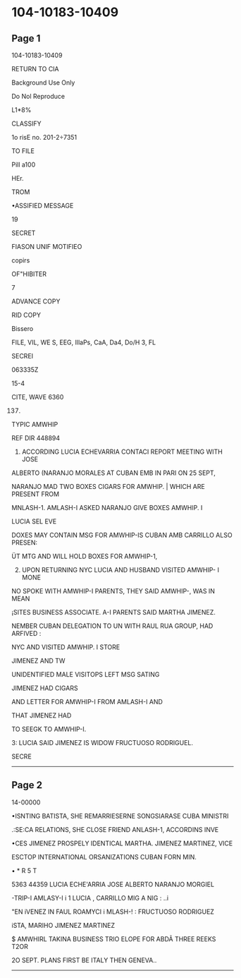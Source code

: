 # 104-10183-10409

## Page 1

104-10183-10409

RETURN TO CIA

Background Use Only

Do Nol Reproduce

L1*8%

CLASSIFY

1o risE no. 201-2÷7351

TO FILE

Pill a100

HEr.

TROM

•ASSIFIED MESSAGE

19

SECRET

FIASON UNIF MOTIFIEO

copirs

OF"HIBITER

7

ADVANCE COPY

RID COPY

Bissero

FILE, VIL, WE S, EEG, IllaPs, CaA, Da4, Do/H 3, FL

SECREI

063335Z

15-4

CITE, WAVE 6360

137.

TYPIC AMWHIP

REF DIR 448894

1. ACCORDING LUCIA ECHEVARRIA CONTACI REPORT MEETING WITH JOSE

ALBERTO (NARANJO MORALES AT CUBAN EMB IN PARI ON 25 SEPT,

NARANJO MAD TWO BOXES CIGARS FOR AMWHIP. | WHICH ARE PRESENT FROM

MNLASH-1. AMLASH-I ASKED NARANJO GIVE BOXES AMWHIP. I

LUCIA SEL EVE

DOXES MAY CONTAIN MSG FOR AMWHIP-IS CUBAN AMB CARRILLO ALSO PRESEN:

ÜT MTG AND WILL HOLD BOXES FOR AMWHIP-1,

2. UPON RETURNING NYC LUCIA AND HUSBAND VISITED AMWHIP- I MONE

NO SPOKE WITH AMWHIP-I PARENTS, THEY SAID AMWHIP-, WAS IN MEAN

¡SITES BUSINESS ASSOCIATE. A-I PARENTS SAID MARTHA JIMENEZ.

NEMBER CUBAN DELEGATION TO UN WITH RAUL RUA GROUP, HAD ARFIVED :

NYC AND VISITED AMWHIP. I STORE

JIMENEZ AND TW

UNIDENTIFIED MALE VISITOPS LEFT MSG SATING

JIMENEZ HAD CIGARS

AND LETTER FOR AMWHIP-I FROM AMLASH-I AND

THAT JIMENEZ HAD

TO SEEGK TO AMWHIP-I.

3: LUCIA SAID JIMENEZ IS WIDOW FRUCTUOSO RODRIGUEL.

SECRE

---

## Page 2

14-00000

•ISNTING BATISTA, SHE REMARRIESERNE SONGSIARASE CUBA MINISTRI

.:SE:CA RELATIONS, SHE CLOSE FRIEND ANLASH-1, ACCORDINS INVE

•CES JIMENEZ PROSPELY IDENTICAL MARTHA. JIMENEZ MARTINEZ, VICE

ESCTOP INTERNATIONAL ORSANIZATIONS CUBAN FORN MIN.

• * R 5 T

5363 44359 LUCIA ECHE'ARRIA JOSE ALBERTO NARANJO MORGIEL

-TRIP-I AMLASY-I i 1 LUCIA , CARRILLO MIG A NIG : ..i

"EN iVENEZ IN FAUL ROAMYCI i MLASH-! : FRUCTUOSO RODRIGUEZ

iSTA, MARIHO JIMENEZ MARTINEZ

$ AMWHIRL TAKINA BUSINESS TRIO ELOPE FOR ABDÃ THREE REEKS T2OR

2O SEPT. PLANS FIRST BE ITALY THEN GENEVA..

---

